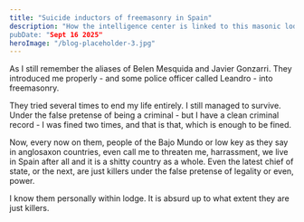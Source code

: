 ```yaml
---
title: "Suicide inductors of freemasonry in Spain"
description: "How the intelligence center is linked to this masonic lodge where>
pubDate: "Sept 16 2025"
heroImage: "/blog-placeholder-3.jpg"
---
```


As I still remember the aliases of Belen Mesquida and Javier Gonzarri. They introduced
me properly - and some police officer called Leandro - into freemasonry.

They tried several times to end my life entirely. I still managed to survive.
Under the false pretense of being a criminal - but I have a clean criminal
record - I was fined two times, and that is that, which is enough to be fined.

Now, every now on them, people of the Bajo Mundo or low key as they say in
anglosaxon countries, even call me to threaten me, harrassment, we live in
Spain after all and it is a shitty country as a whole. Even the latest chief
of state, or the next, are just killers under the false pretense of legality
or even, power.

I know them personally within lodge. It is absurd up to what extent they are
just killers.
